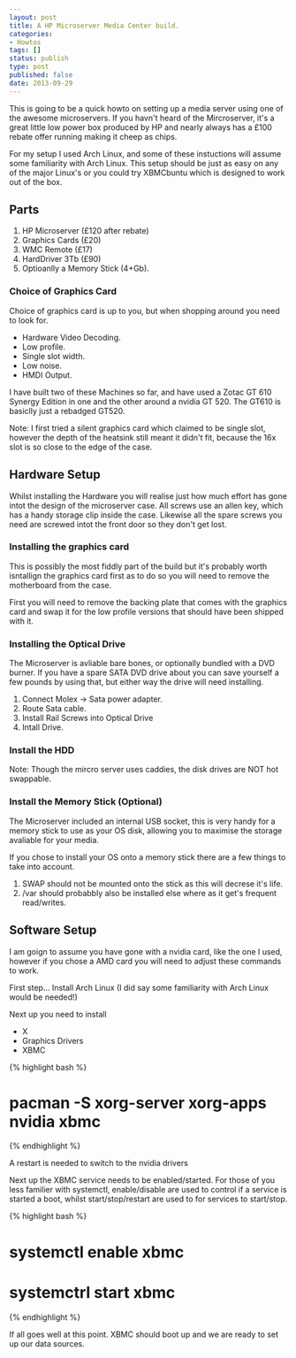 ```yaml
---
layout: post
title: A HP Microserver Media Center build.
categories:
- Howtos
tags: []
status: publish
type: post
published: false 
date: 2013-09-29
---
```


This is going to be a quick howto on setting up a media server using one of the
awesome microservers.  If you havn't heard of the Mircroserver, it's a great
little low power box produced by HP and nearly always has a £100 rebate offer
running making it cheep as chips.

For my setup I used Arch Linux, and some of these instuctions will assume some
familiarity with Arch Linux.  This setup should be just as easy on any of the
major Linux's or you could try XBMCbuntu which is designed to work out of the
box.

## Parts ##

1. HP Microserver (£120 after rebate)
2. Graphics Cards (£20)
3. WMC Remote (£17)
4. HardDriver 3Tb (£90)
5. Optioanlly a Memory Stick (4+Gb).

### Choice of Graphics Card ###

Choice of graphics card is up to you, but when shopping around you need to look
for.

 * Hardware Video Decoding.
 * Low profile.
 * Single slot width.
 * Low noise.
 * HMDI Output.

I have built two of these Machines so far, and have used a Zotac GT 610 Synergy
Edition in one and the other around a nvidia GT 520.  The GT610 is basiclly just
a rebadged GT520.

Note: I first tried a silent graphics card which claimed to be single slot,
however the depth of the heatsink still meant it didn't fit, because the 16x
slot is so close to the edge of the case.

## Hardware Setup ##

Whilst installing the Hardware you will realise just how much effort has gone
intot the design of the microserver case.  All screws use an allen key, which
has a handy storage clip inside the case.  Likewise all the spare screws you
need are screwed intot the front door so they don't get lost.

### Installing the graphics card ###

This is possibly the most fiddly part of the build but it's probably worth
isntallign the graphics card first as to do so you will need to remove the
motherboard from the case.

First you will need to remove the backing plate that comes with the graphics
card and swap it for the low profile versions that should have been shipped
with it.

### Installing the Optical Drive ###

The Microserver is avliable bare bones, or optionally bundled with a DVD
burner.  If you have a spare SATA DVD drive about you can save yourself a few
pounds by using that, but either way the drive will need installing.

 1. Connect Molex -> Sata power adapter.
 2. Route Sata cable.
 3. Install Rail Screws into Optical Drive
 4. Intall Drive.


### Install the HDD ###

Note: Though the mircro server uses caddies, the disk drives are NOT hot
swappable.

### Install the Memory Stick (Optional) ###

The Microserver included an internal USB socket, this is very handy for a
memory stick to use as your OS disk, allowing you to maximise the storage
avaliable for your media.

If you chose to install your OS onto a memory stick there are a few things to
take into account.
 1. SWAP should not be mounted onto the stick as this will decrese it's life.
 1. /var should probabbly also be installed else where as it get's frequent
    read/writes.

## Software Setup ##

I am goign to assume you have gone with a nvidia card, like the one I used,
however if you chose a AMD card you will need to adjust these commands to work.

First step... Install Arch Linux (I did say some familiarity with Arch Linux
would be needed!)

Next up you need to install

 * X
 * Graphics Drivers
 * XBMC

{% highlight bash %}
# pacman -S xorg-server xorg-apps nvidia xbmc
{% endhighlight %}

A restart is needed to switch to the nvidia drivers

Next up the XBMC service needs to be enabled/started.  For those of you less
familier with systemctl, enable/disable are used to control if a service is
started a boot, whilst start/stop/restart are used to for services to
start/stop.

{% highlight bash %}
# systemctl enable xbmc
# systemctrl start xbmc
{% endhighlight %}

If all goes well at this point. XBMC should boot up and we are ready to set up
our data sources.
